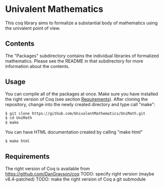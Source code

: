 Univalent Mathematics
=====================

This coq library aims to formalize a substantial body of mathematics using the
univalent point of view.

## Contents

The "Packages" subdirectory contains the individual libraries of formalized mathematics. Please see the README in that subdirectory for more information about the contents.

## Usage

You can compile all of the packages at once. Make sure you have installed the right version of Coq (see section [Requirements](#requirements)).
After cloning the repository, change into the newly created directory and type call "make":

```bash
$ git clone https://github.com/UnivalentMathematics/UniMath.git
$ cd UniMath
$ make
```

You can have HTML documentation created by calling "make html"
```bash
$ make html
```

## Requirements

The right version of Coq is available from https://github.com/DanGrayson/coq 
TODO: specify right version (maybe v8.4-patched)
TODO: make the right version of Coq a git submodule


